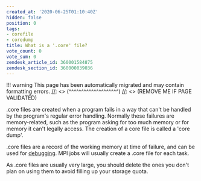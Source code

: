 ```yaml
---
created_at: '2020-06-25T01:10:40Z'
hidden: false
position: 0
tags:
- corefile
- coredump
title: What is a '.core' file?
vote_count: 0
vote_sum: 0
zendesk_article_id: 360001584875
zendesk_section_id: 360000039036
---
```




[//]: <> (REMOVE ME IF PAGE VALIDATED)
[//]: <> (vvvvvvvvvvvvvvvvvvvv)
!!! warning
    This page has been automatically migrated and may contain formatting errors.
[//]: <> (^^^^^^^^^^^^^^^^^^^^)
[//]: <> (REMOVE ME IF PAGE VALIDATED)

.core files are created when a program fails in a way that can't be
handled by the program's regular error handling. Normally these failures
are memory-related, such as the program asking for too much memory or
for memory it can't legally access. The creation of a core file is
called a 'core dump'.

.core files are a record of the working memory at time of failure, and
can be used for
[debugging](https://support.nesi.org.nz/hc/en-gb/articles/360001008136).
MPI jobs will usually create a .core file for each task.

As .core files are usually very large, you should delete the ones you
don't plan on using them to avoid filling up your storage quota.